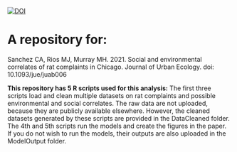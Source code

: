 [![DOI](https://zenodo.org/badge/193754656.svg)](https://zenodo.org/badge/latestdoi/193754656)

A repository for: 
================

Sanchez CA, Rios MJ, Murray MH. 2021. Social and environmental correlates of rat 
complaints in Chicago. Journal of Urban Ecology. doi: 10.1093/jue/juab006


**This repository has 5 R scripts used for this analysis:** The first three scripts 
load and clean multiple datasets on rat complaints and possible 
environmental and social correlates. The raw data are not uploaded, because 
they are publicly available elsewhere. However, the cleaned datasets generated
by these scripts are provided in the DataCleaned folder. The 4th and 5th scripts 
run the models and create the figures in the paper. If you do not wish to run
the models, their outputs are also uploaded in the ModelOutput folder.
